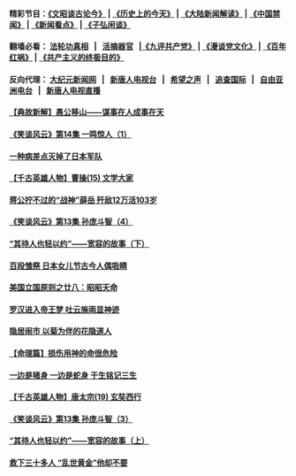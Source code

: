 #### 精彩节目：[《文昭谈古论今》](http://139.180.197.195/wenzhao) | [《历史上的今天》](http://139.180.197.195/today-in-history) | [《大陆新闻解读》](http://139.180.197.195/ntdtv-comedy) | [《中国禁闻》](http://139.180.197.195/ntdtv-news) | [《新闻看点》](http://139.180.197.195/news-insight) | [《子弘闲谈》](http://139.180.197.195/zihongxiantan/) 

 #### 翻墙必看： [法轮功真相](http://139.180.197.195:10000/videos/truth.html) &nbsp;&nbsp;|&nbsp;&nbsp; [活摘器官](http://139.180.197.195:10000/videos/res/Organs/) &nbsp;&nbsp;|[《九评共产党》](http://139.180.197.195:10000/videos/jiuping) | [《漫谈党文化》](http://139.180.197.195:10000/videos/mtdwh) | [《百年红祸》](http://139.180.197.195:10000/videos/bnhh) | [《共产主义的终极目的》](http://139.180.197.195:10000/videos/res/zjmd) 

 #### 反向代理： [大纪元新闻网](http://139.180.197.195:10080/) &nbsp;&nbsp;|&nbsp;&nbsp; [新唐人电视台](http://139.180.197.195:8000/) &nbsp;&nbsp;|&nbsp;&nbsp; [希望之声](http://139.180.197.195:8200/) &nbsp;&nbsp;|&nbsp;&nbsp; [追查国际](http://139.180.197.195:10010/) &nbsp;&nbsp;|&nbsp;&nbsp; [自由亚洲电台](http://139.180.197.195:9800/) &nbsp;&nbsp;|&nbsp;&nbsp; [新唐人电视直播](http://139.180.197.195/) 

#### [【典故新解】愚公移山——谋事在人成事在天](../pages/prog647/a102525648.md?t=03071536) 

#### [《笑谈风云》第14集 一鸣惊人（1）](../pages/prog647/a102525643.md?t=03071536) 

#### [一种病差点灭掉了日本军队](../pages/prog647/a102525583.md?t=03071536) 

#### [【千古英雄人物】曹操(15) 文学大家](../pages/prog647/a102524750.md?t=03071536) 

#### [蒋公拧不过的“战神”薛岳 歼敌12万活103岁](../pages/prog647/a102524742.md?t=03071536) 

#### [《笑谈风云》第13集 孙庞斗智（4）](../pages/prog647/a102524734.md?t=03071536) 

#### [“其待人也轻以约”——宽容的故事（下）](../pages/prog647/a102524671.md?t=03071536) 

#### [百段雏祭 日本女儿节古今人偶吸睛](../pages/prog647/a102524449.md?t=03071536) 

#### [美国立国原则之廿八：昭昭天命](../pages/prog647/a102523764.md?t=03071536) 

#### [罗汉进入帝王梦 吐云施雨显神迹](../pages/prog647/a102523755.md?t=03071536) 

#### [隐居闹市 以菊为伴的花隐道人](../pages/prog647/a102523750.md?t=03071536) 

#### [【命理篇】损伤用神的命很危险](../pages/prog647/a102523720.md?t=03071536) 

#### [一边是猪身 一边是蛇身 于生铭记三生](../pages/prog647/a102522181.md?t=03071536) 

#### [【千古英雄人物】唐太宗(19) 玄奘西行](../pages/prog647/a102522843.md?t=03071536) 

#### [《笑谈风云》第13集 孙庞斗智（3）](../pages/prog647/a102522828.md?t=03071536) 

#### [“其待人也轻以约”——宽容的故事（上）](../pages/prog647/a102522823.md?t=03071536) 

#### [救下三十多人 “乱世黄金”他却不要](../pages/prog647/a102522768.md?t=03071536) 

